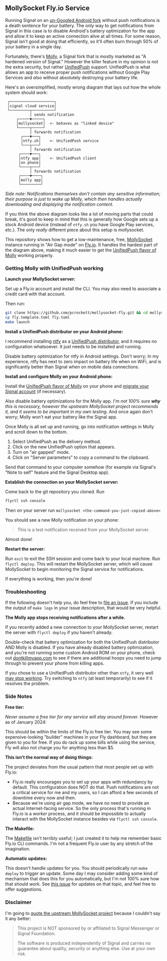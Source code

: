 ## MollySocket Fly.io Service

Running Signal on an [un-Googled Android fork](https://grapheneos.org/) without push notifications
is a death sentence for your battery. The only way to get notifications from Signal in this case is
to disable Android's battery optimization for the app and allow it to keep an active connection
alive at all times. For some reason, Signal isn't good at doing that efficiently, so it'll often
burn through 50% of your battery in a single day.

Fortunately, there's [Molly](https://molly.im/), a Signal fork that is mostly marketed as "A
hardened version of Signal." However the killer feature in my opinion is not the extra security, but
rather [UnifiedPush](https://unifiedpush.org/) support. UnifiedPush is what allows an app to receive
proper push notifications without Google Play Services and _also_ without absolutely destroying your
battery life.

Here's an oversimplified, mostly wrong diagram that lays out how the whole system should work:

```plaintext
 ┌────────────────────┐
 │signal cloud service│
 └─────────┬──────────┘
           │ sends notification
     ┌─────▼─────┐
     │mollysocket│  <- behaves as "linked device"
     └─────┬─────┘
           │ forwards notification
       ┌───▼───┐
       │ntfy.sh│    <- UnifiedPush service
       └───┬───┘
           │ forwards notification
      ┌────▼───┐
      │ntfy app│    <- UnifiedPush client
      │on phone│
      └────┬───┘
           │ forwards notification
      ┌────▼────┐
      │molly app│
      └─────────┘
```

_Side note: Notifications themselves don't contain any sensitive information; their purpose is just
to wake up Molly, which then handles actually downloading and displaying the notification content._

If you think the above diagram looks like a lot of moving parts that could break, it's good to keep
in mind that this is generally how Google sets up a stock Android device (instead of `ntfy.sh` you
have Google Play services, etc.). The only _really_ different piece about this setup is mollysocket.

This repository shows how to get a low-maintenance, free, [MollySocket](https://github.com/mollyim/mollysocket)
instance running in "Air Gap mode" on [Fly.io](https://fly.io/). It handles the hardest part of the
diagram above, making it much easier to get the [UnifiedPush flavor of Molly](https://github.com/mollyim/mollyim-android-unifiedpush)
working properly.

### Getting Molly with UnifiedPush working

**Launch your MollySocket server:**

Set up a Fly.io account and install the CLI. You may also need to associate a credit card with that
account.

Then run:

```bash
git clone https://github.com/pcrockett/mollysocket-fly.git && cd mollysocket-fly
cp fly.template.toml fly.toml
make launch
```

**Install a UnifiedPush distributor on your Android phone:**

I recommend installing [ntfy](https://f-droid.org/en/packages/io.heckel.ntfy/) as a
[UnifiedPush distributor](https://unifiedpush.org/users/distributors/), and it requires no
configuration whatsoever. It just needs to be installed and running.

Disable battery optimization for ntfy in Android settings. Don't worry; In my experience, ntfy has
next to zero impact on battery life when on WiFi, and is significantly better than Signal when on
mobile data connections.

**Install and configure Molly on your Android phone:**

Install the [UnifiedPush flavor of Molly](https://github.com/mollyim/mollyim-android-unifiedpush)
on your phone and [migrate your Signal account](https://github.com/mollyim/mollyim-android/wiki/Migrating-From-Signal)
(if necessary).

Also disable battery optimizations for the Molly app. _I'm not 100% sure **why** this is necessary,
however the upstream MollySocket project recommends it, and it seems to be important in my own
testing._ And once again don't worry; Molly won't eat your battery like the Signal app.

Once Molly is all set up and running, go into notification settings in Molly and scroll down to the
bottom.

1. Select UnifiedPush as the delivery method.
2. Click on the new UnifiedPush option that appears.
3. Turn on "air gapped" mode.
4. Click on "Server parameters" to copy a command to the clipboard.

Send that command to your computer somehow (for example via Signal's "Note to self" feature and the
Signal Desktop app).

**Establish the connection on your MollySocket server:**

Come back to the git repository you cloned. Run

```bash
flyctl ssh console
```

Then on your server run `mollysocket <the-command-you-just-copied-above>`

You should see a new Molly notification on your phone:

> This is a test notification received from your MollySocket server.

Almost done!

**Restart the server:**

Run `exit` to exit the SSH session and come back to your local machine. Run `flyctl deploy`. This
will restart the MollySocket server, which will cause MollySocket to begin monitoring the Signal
service for notifications.

If everything is working, then you're done!

### Troubleshooting

If the following doesn't help you, do feel free to
[file an issue](https://github.com/pcrockett/mollysocket-fly/issues). If you include the output of
`make logs` in your issue description, that would be very helpful.

**The Molly app stops receiving notifications after a while.**

If you recently added a new connection to your MollySocket server, restart the server with
`flyctl deploy` if you haven't already.

Double-check that battery optimization for both the UnifiedPush distributor AND Molly is disabled.
If you have already disabled battery optimization, and you're not running some custom Android ROM
on your phone, check out [dontkillmyapp.com](https://dontkillmyapp.com/) to see if there are
additional hoops you need to jump through to prevent your phone from killing apps.

If you chose to use a UnifiedPush distributor other than `ntfy`, it very well
[may stop working](https://github.com/mollyim/mollysocket/issues/35#issuecomment-2105094828). Try
switching to `ntfy` (at least temporarily) to see if it resolves the problem.

### Side Notes

**Free tier:**

_Never assume a free tier for any service will stay around forever._ However as of January 2024:

This should be within the limits of the Fly.io free tier. You may see some expensive-looking
"builder" machines in your Fly dashboard, but they are given to you for free. If you do rack up
some bills while using the service, Fly will also not charge you for anything less than $5.

**This isn't the normal way of doing things:**

The project deviates from the usual pattern that most people set up with Fly.io:

* Fly.io really encourages you to set up your apps with redundancy by default. This configuration
  does NOT do that. Push notifications are not a critical service for me and my users, so I can
  afford a few seconds of downtime every now and then.
* Because we're using air gap mode, we have no need to provide an actual Internet-facing service. So
  the only process that's running in Fly.io is a _worker_ process, and it should be impossible to
  actually interact with the MollySocket instance besides via `flyctl ssh console`.

**The Makefile:**

The [Makefile](Makefile) isn't terribly useful; I just created it to help me remember basic Fly.io
CLI commands. I'm not a frequent Fly.io user by any stretch of the imagination.

**Automatic updates:**

This doesn't handle updates for you. You should periodically run `make deploy` to trigger an update.
Some day I may consider adding some kind of mechanism that does this for you automatically, but I'm
not 100% sure how that should work. See [this issue](https://github.com/pcrockett/mollysocket-fly/issues/10)
for updates on that topic, and feel free to offer suggestions.

### Disclaimer

I'm going to [quote the upstream MollySocket project](https://github.com/mollyim/mollysocket/?tab=readme-ov-file#disclaimer)
because I couldn't say it any better:

> This project is NOT sponsored by or affiliated to Signal Messenger or Signal Foundation.
>
> The software is produced independently of Signal and carries no guarantee about quality, security
> or anything else. Use at your own risk.
